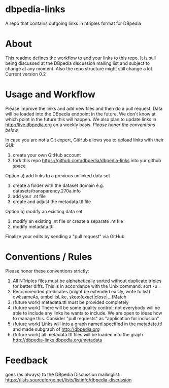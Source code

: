 dbpedia-links
=============
A repo that contains outgoing links in ntriples format for DBpedia

About
=====
This readme defines the workflow to add your links to this repo. It is still being discussed at the DBpedia discussion mailing list and subject to change at any moment. Also the repo structure might still change a lot.
Current version 0.2

Usage and Workflow
==================
Please improve the links and add new files and then do a pull request.  Data will be loaded into the DBpedia endpoint in the future. 
We don't know at which point in the future this will happen. We also plan to update links in http://live.dbpedia.org on a weekly basis. 
*Please honor the conventions below*

In case you are not a Git expert, GitHub allows you to upload links with their GUI:
1. create your own GitHub account
2. fork this repo https://github.com/dbpedia/dbpedia-links into yur github space

Option a) add links to a previous unlinked data set
1. create a folder with the dataset domain e.g. datasets/transparency.270a.info
2. add your .nt file 
3. create and adjust the metadata.ttl file

Option b) modify an existing data set 
1. modify an existing .nt file or create a separate .nt file
2. modify metadata.ttl

Finalize your edits by sending a "pull request" via GitHub

Conventions / Rules
===================
Please honor these conventions strictly:

1. All NTriples files must be alphabetically sorted without duplicate triples for better diffs. This is in accordance with the Unix command: sort -u .
2. Recommended predicates (might be extended easily, write to list): owl:sameAs, umbel:isLike, skos:{exact|close|...}Match
2. (future work) metadata.ttl must be provided completely
3. (future work) There will be some quality control; not everybody will be able to include any links he wants to include. We are open to ideas how to manage this. Consider "pull requests" as "application for inclusion"
4. (future work) Links will into a graph named specified in the metadata.ttl and made subgraph of http://dbpedia.org
5. (future work) all metadata.ttl files will be loaded into the graph http://dbpedia-links.dbpedia.org/metadata

Feedback
========
goes (as always) to the DBpedia Discussion mailinglist: https://lists.sourceforge.net/lists/listinfo/dbpedia-discussion


